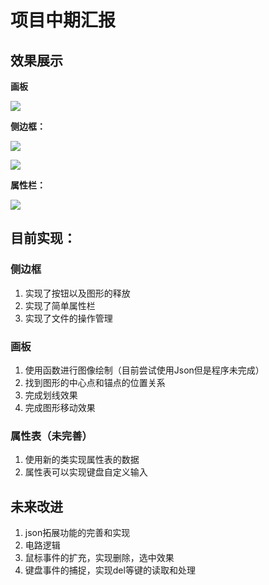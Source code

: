 # 项目中期汇报

## 效果展示

**画板**

![](C:\Users\BuBu\Desktop\EDA-Program\picture\drowingpannel.png)

**侧边框：**

![](C:\Users\BuBu\Desktop\EDA-Program\picture\sidebar1.png)

![](C:\Users\BuBu\Desktop\EDA-Program\picture\sidebar2.png)

**属性栏：**

![](C:\Users\BuBu\Desktop\EDA-Program\picture\state.png)

## 目前实现：

### 侧边框

1. 实现了按钮以及图形的释放
2. 实现了简单属性栏
3. 实现了文件的操作管理

### 画板

1. 使用函数进行图像绘制（目前尝试使用Json但是程序未完成）
2. 找到图形的中心点和锚点的位置关系
3. 完成划线效果
4. 完成图形移动效果

### 属性表（未完善）

1. 使用新的类实现属性表的数据
2. 属性表可以实现键盘自定义输入

## 未来改进

1. json拓展功能的完善和实现
2. 电路逻辑
3. 鼠标事件的扩充，实现删除，选中效果
4. 键盘事件的捕捉，实现del等键的读取和处理

